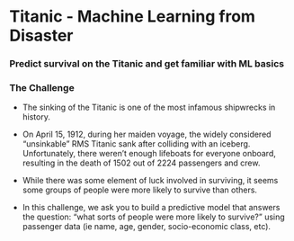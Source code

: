 # Titanic - Machine Learning from Disaster

### Predict survival on the Titanic and get familiar with ML basics

### The Challenge

- The sinking of the Titanic is one of the most infamous shipwrecks in history.

- On April 15, 1912, during her maiden voyage, the widely considered “unsinkable” RMS Titanic sank after colliding with an iceberg. Unfortunately, there weren’t enough lifeboats for everyone onboard, resulting in the death of 1502 out of 2224 passengers and crew.

- While there was some element of luck involved in surviving, it seems some groups of people were more likely to survive than others.

- In this challenge, we ask you to build a predictive model that answers the question: “what sorts of people were more likely to survive?” using passenger data (ie name, age, gender, socio-economic class, etc).
